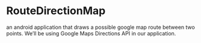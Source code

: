 # RouteDirectionMap
an android application that draws a possible google map route between two points. We’ll be using Google Maps Directions API in our application.

